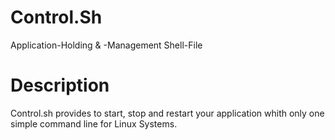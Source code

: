 # Control.Sh

Application-Holding &amp; -Management Shell-File

# Description

Control.sh provides to start, stop and restart your application whith only one simple command line for Linux Systems.
